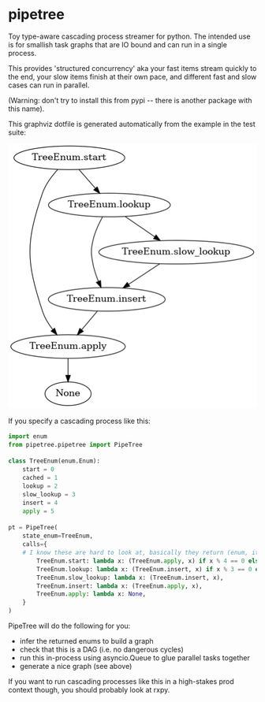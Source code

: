 # pipetree

Toy type-aware cascading process streamer for python. The intended use is for smallish task graphs that are IO bound and can run in a single process.

This provides 'structured concurrency' aka your fast items stream quickly to the end, your slow items finish at their own pace, and different fast and slow cases can run in parallel.

(Warning: don't try to install this from pypi -- there is another package with this name).

This graphviz dotfile is generated automatically from the example in the test suite:

![graphviz graph generated from test suite](./pipetree.dot.png)

If you specify a cascading process like this:

```python
import enum
from pipetree.pipetree import PipeTree

class TreeEnum(enum.Enum):
    start = 0
    cached = 1
    lookup = 2
    slow_lookup = 3
    insert = 4
    apply = 5

pt = PipeTree(
    state_enum=TreeEnum,
    calls={
	# I know these are hard to look at, basically they return (enum, item) in varying ratios
        TreeEnum.start: lambda x: (TreeEnum.apply, x) if x % 4 == 0 else (TreeEnum.lookup, x),
        TreeEnum.lookup: lambda x: (TreeEnum.insert, x) if x % 3 == 0 else (TreeEnum.slow_lookup, x),
        TreeEnum.slow_lookup: lambda x: (TreeEnum.insert, x),
        TreeEnum.insert: lambda x: (TreeEnum.apply, x),
        TreeEnum.apply: lambda x: None,
    }
)
```

PipeTree will do the following for you:
- infer the returned enums to build a graph
- check that this is a DAG (i.e. no dangerous cycles)
- run this in-process using asyncio.Queue to glue parallel tasks together
- generate a nice graph (see above)

If you want to run cascading processes like this in a high-stakes prod context though, you should probably look at rxpy.
